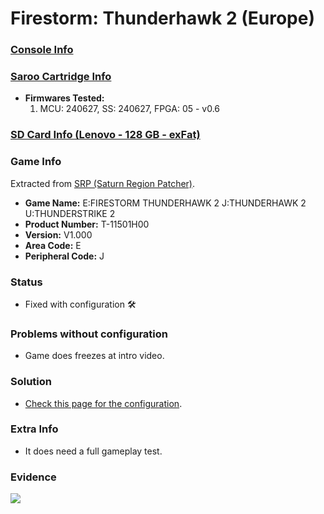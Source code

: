 # Firestorm: Thunderhawk 2 (Europe)

### [Console Info](../../../../../Info/Consoles/VA13/README.md)

### [Saroo Cartridge Info](../../../../../Info/Cartridges/RetroGameParadiseStore/1.32F/README.md)

- <b>Firmwares Tested:</b>
  1. MCU: 240627, SS: 240627, FPGA: 05 - v0.6

### [SD Card Info (Lenovo - 128 GB - exFat)](../../../../../Info/SdCards/Lenovo/128GB/exfat/README.md)

### Game Info

Extracted from [SRP (Saturn Region Patcher)](https://segaxtreme.net/resources/saturn-region-patcher.81/download).

- <b>Game Name:</b> E:FIRESTORM THUNDERHAWK 2 J:THUNDERHAWK 2 U:THUNDERSTRIKE 2
- <b>Product Number:</b> T-11501H00
- <b>Version:</b> V1.000
- <b>Area Code:</b> E
- <b>Peripheral Code:</b> J

### Status

- Fixed with configuration :hammer_and_wrench:

### Problems without configuration

- Game does freezes at intro video.

### Solution

- [Check this page for the configuration](https://github.com/williamdsw/saroo-configuration-list/blob/master/Regions/Retails/Europe/T-11501H00/README.md).

### Extra Info

- It does need a full gameplay test.

### Evidence

[![](https://img.youtube.com/vi/6HuVdGgebq4/0.jpg)](https://www.youtube.com/watch?v=6HuVdGgebq4)
